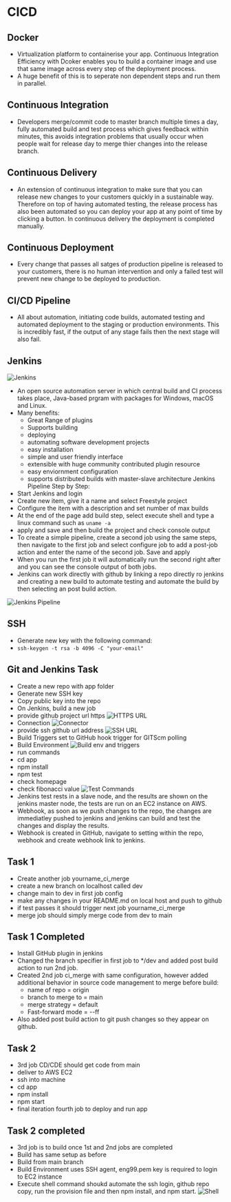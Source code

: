 # CICD
## Docker
- Virtualization platform to containerise your app. Continuous Integration Efficiency with Dcoker enables you to build a container image and use that same image across every step of the deployment process. 
- A huge benefit of this is to seperate non dependent steps and run them in parallel. 

## Continuous Integration
- Developers merge/commit code to master branch multiple times a day, fully automated build and test process which gives feedback within minutes, this avoids integration problems that usually occur when people wait for release day to merge thier changes into the release branch.

## Continuous Delivery
- An extension of continuous integration to make sure that you can release new changes to your customers quickly in a sustainable way. Therefore on top of having automated testing, the release process has also been automated so you can deploy your app at any point of time by clicking a button. In continuous delivery the deployment is completed manually. 

## Continuous Deployment 
- Every change that passes all satges of production pipeline is released to your customers, there is no human intervention and only a failed test will prevent new change to be deployed to production. 

## CI/CD Pipeline
- All about automation, initiating code builds, automated testing and automated deployment to the staging or production environments. This is incredibly fast, if the output of any stage fails then the next stage will also fail. 

## Jenkins
![Jenkins](images/jenkins_pipeline.PNG)
- An open source automation server in which central build and CI process takes place, Java-based prgram with packages for Windows, macOS and Linux.
- Many benefits:
    - Great Range of plugins
    - Supports building
    - deploying
    - automating software development projects
    - easy installation
    - simple and user friendly interface
    - extensible with huge community contributed plugin resource
    - easy enviornment configuration
    - supports distributed builds with master-slave architecture
Jenkins Pipeline Step by Step:
- Start Jenkins and login 
- Create new item, give it a name and select Freestyle project
- Configure the item with a description and set number of max builds
- At the end of the page add build step, select execute shell and type a linux command such as `uname -a`
- apply and save and then build the project and check console output
- To create a simple pipeline, create a second job using the same steps, then navigate to the first job and select configure job to add a post-job action and enter the name of the second job. Save and apply
- When you run the first job it will automatically run the second right after and you can see the console output of both jobs.
- Jenkins can work directly with github by linking a repo directly ro jenkins and creating a new build to automate testing and automate the build by then selecting an post build action. 

![Jenkins Pipeline](images/jenkins_overview.PNG)

## SSH 
- Generate new key with the following command:
- `ssh-keygen -t rsa -b 4096 -C "your-email"` 

## Git and Jenkins Task
- Create a new repo with app folder
- Generate new SSH key
- Copy public key into the repo 
- On Jenkins, build a new job 
- provide github project url https
![HTTPS URL](images/jenkins-gitlink.PNG)
- Connection
![Connector](images/jenkins_connection.PNG)
- provide ssh github url address
![SSH URL](images/jenkins_ssh.PNG)
- Build Triggers set to GitHub hook trigger for GITScm polling
- Build Environment
![Build env and triggers](images/jenkins_build_trigger.PNG)
- run commands
- cd app
- npm install
- npm test
- check homepage
- check fibonacci value
![Test Commands](images/jenkins_test_commands.PNG)
- Jenkins test rests in a slave node, and the results are shown on the jenkins master node, the tests are run on an EC2 instance on AWS. 
- Webhook, as soon as we push changes to the repo, the changes are immediatley pushed to jenkins and jenkins can build and test the changes and display the results. 
- Webhook is created in GitHub, navigate to setting within the repo, webhook and create webhook link to jenkins.  

## Task 1
- Create another job yourname_ci_merge
- create a new branch on localhost called dev
- change main to dev in first job config 
- make any changes in your README.md on local host and push to github
- if test passes it should trigger next job 
yourname_ci_merge
- merge job should simply merge code from dev to main

## Task 1 Completed
- Install GitHub plugin in jenkins
- Changed the branch specifier in first job to */dev and added post build action to run 2nd job.
- Created 2nd job ci_merge with same configuration, however added additional behavior in source code management to merge before build:
    - name of repo = origin
    - branch to merge to = main
    - merge strategy = default
    - Fast-forward mode = --ff
- Also added post build action to git push changes so they appear on github. 

## Task 2
- 3rd job CD/CDE should get code from main
- deliver to AWS EC2 
- ssh into machine 
- cd app
- npm install
- npm start
- final iteration fourth job to deploy and run app

## Task 2 completed 
- 3rd job is to build once 1st and 2nd jobs are completed
- Build has same setup as before 
- Build from main branch 
- Build Environment uses SSH agent, eng99.pem key is required to login to EC2 instance
- Execute shell command shoukd automate the ssh login, github repo copy, run the provision file and then npm install, and npm start. 
![Shell](images/3rdjobshell.PNG)

